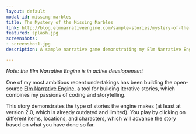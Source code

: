 ```yaml
---
layout: default
modal-id: missing-marbles
title: The Mystery of the Missing Marbles
link: http://blog.elmnarrativeengine.com/sample-stories/mystery-of-the-missing-marbles/
featured: splash.jpg
screenshots:
- screenshot1.jpg
description: A sample narrative game demonstrating my Elm Narrative Engine

---
```


*Note: the Elm Narrative Engine is in active developement*

One of my most ambitious recent undertakings has been building the open-source [Elm Narrative Engine](http://elmnarrativeengine.com/), a tool for building iterative stories, which combines my passions of coding and storytelling.

This story demonstrates the type of stories the engine makes (at least at version 2.0, which is already outdated and limited).  You play by clicking on different items, locations, and characters, which will advance the story based on what you have done so far.
